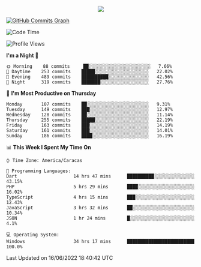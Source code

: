 <p align="center">
  <a href="http://www.github.com/thevacs">
    <img src="https://github-readme-streak-stats.herokuapp.com/?user=thevacs&stroke=ffffff&background=1c1917&ring=0891b2&fire=0891b2&currStreakNum=ffffff&currStreakLabel=0891b2&sideNums=ffffff&sideLabels=ffffff&dates=ffffff&hide_border=true" />
  </a>
  
  <a href="http://www.github.com/thevacs"><img src="https://activity-graph.herokuapp.com/graph?username=thevacs&bg_color=1c1917&color=ffffff&line=0891b2&point=ffffff&area_color=1c1917&area=true&hide_border=true&custom_title=GitHub%20Commits%20Graph" alt="GitHub Commits Graph" /></a>
  
  <!--START_SECTION:waka-->
![Code Time](http://img.shields.io/badge/Code%20Time-0%20secs-blue)

![Profile Views](http://img.shields.io/badge/Profile%20Views-14-blue)

**I'm a Night 🦉** 

```text
🌞 Morning    88 commits     ██░░░░░░░░░░░░░░░░░░░░░░░   7.66% 
🌆 Daytime    253 commits    █████░░░░░░░░░░░░░░░░░░░░   22.02% 
🌃 Evening    489 commits    ██████████░░░░░░░░░░░░░░░   42.56% 
🌙 Night      319 commits    ███████░░░░░░░░░░░░░░░░░░   27.76%

```
📅 **I'm Most Productive on Thursday** 

```text
Monday       107 commits    ██░░░░░░░░░░░░░░░░░░░░░░░   9.31% 
Tuesday      149 commits    ███░░░░░░░░░░░░░░░░░░░░░░   12.97% 
Wednesday    128 commits    ██░░░░░░░░░░░░░░░░░░░░░░░   11.14% 
Thursday     255 commits    █████░░░░░░░░░░░░░░░░░░░░   22.19% 
Friday       163 commits    ███░░░░░░░░░░░░░░░░░░░░░░   14.19% 
Saturday     161 commits    ███░░░░░░░░░░░░░░░░░░░░░░   14.01% 
Sunday       186 commits    ████░░░░░░░░░░░░░░░░░░░░░   16.19%

```


📊 **This Week I Spent My Time On** 

```text
⌚︎ Time Zone: America/Caracas

💬 Programming Languages: 
Dart                     14 hrs 47 mins      ██████████░░░░░░░░░░░░░░░   43.15% 
PHP                      5 hrs 29 mins       ████░░░░░░░░░░░░░░░░░░░░░   16.02% 
TypeScript               4 hrs 15 mins       ███░░░░░░░░░░░░░░░░░░░░░░   12.43% 
JavaScript               3 hrs 32 mins       ██░░░░░░░░░░░░░░░░░░░░░░░   10.34% 
JSON                     1 hr 24 mins        █░░░░░░░░░░░░░░░░░░░░░░░░   4.1%

💻 Operating System: 
Windows                  34 hrs 17 mins      █████████████████████████   100.0%

```


 Last Updated on 16/06/2022 18:40:42 UTC
<!--END_SECTION:waka-->
</p>
